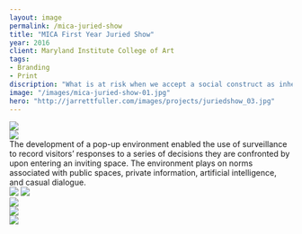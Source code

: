 ```yaml
---
layout: image
permalink: /mica-juried-show
title: "MICA First Year Juried Show"
year: 2016
client: Maryland Institute College of Art
tags:
- Branding
- Print
discription: "What is at risk when we accept a social construct as inherent? Amidst rapid changes in the ways we communicate and digest information, phenomena that have in the past appeared as naturalized or accidental now demand a heightened self-consciousness and scrutiny. It is dangerous not to question the rules we live by. However it is the rapidity of change itself, rather than the long-standing presentation of behavior as accidental that generates a need for agency. If we can collectively accept that norms are fluid and malleable according to time and place, whose responsibility is it to ensure that norms are leveraged equitably?"
image: "/images/mica-juried-show-01.jpg"
hero: "http://jarrettfuller.com/images/projects/juriedshow_03.jpg"
---
```


<div class="left"><img src="http://jarrettfuller.com/images/projects/juriedshow_01.jpg"></div>
<div class="right"><img src="http://jarrettfuller.com/images/projects/juriedshow_02.jpg"></div>
<div class="caption">
The development of a pop-up environment enabled the use of surveillance to record visitors’ responses to a series of decisions they are confronted by upon entering an inviting space. The environment plays on norms associated with public spaces, private information, artificial intelligence, and casual dialogue.

</div>

<img src="http://jarrettfuller.com/images/projects/juried-show-book_01.jpg">
<img src="http://jarrettfuller.com/images/projects/juried-show-book_02.jpg">

<div class="left"><img src="http://jarrettfuller.com/images/projects/juried-show-book_03.jpg"></div>
<div class="right"><img src="http://jarrettfuller.com/images/projects/juried-show-book_04.jpg"></div>

<img src="http://jarrettfuller.com/images/projects/juriedshow-poster.jpg">
